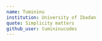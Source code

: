 ```yaml
---
name: Tumininu
institution: University of Ibadan
quote: Simplicity matters
github_user: tumininucodes
---
```

